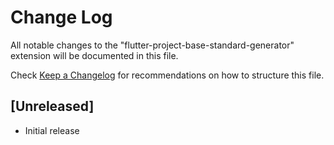 # Change Log

All notable changes to the "flutter-project-base-standard-generator" extension will be documented in this file.

Check [Keep a Changelog](http://keepachangelog.com/) for recommendations on how to structure this file.

## [Unreleased]

- Initial release